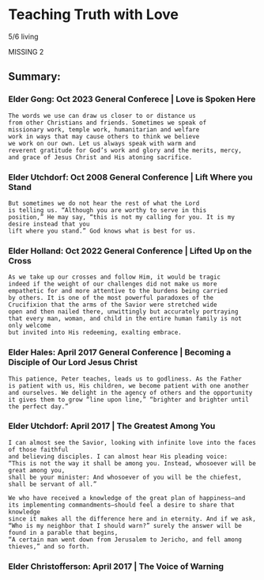 # Teaching Truth with Love

5/6 living

MISSING 2
## Summary: 

### Elder Gong: Oct 2023 General Conferece | Love is Spoken Here
```
The words we use can draw us closer to or distance us
from other Christians and friends. Sometimes we speak of
missionary work, temple work, humanitarian and welfare 
work in ways that may cause others to think we believe 
we work on our own. Let us always speak with warm and 
reverent gratitude for God’s work and glory and the merits, mercy, 
and grace of Jesus Christ and His atoning sacrifice.
```


### Elder Utchdorf: Oct 2008 General Conference | Lift Where you Stand
```
But sometimes we do not hear the rest of what the Lord
is telling us. “Although you are worthy to serve in this
position,” He may say, “this is not my calling for you. It is my desire instead that you
lift where you stand.” God knows what is best for us.
```


### Elder Holland: Oct 2022 General Conference | Lifted Up on the Cross
```
As we take up our crosses and follow Him, it would be tragic 
indeed if the weight of our challenges did not make us more
empathetic for and more attentive to the burdens being carried 
by others. It is one of the most powerful paradoxes of the
Crucifixion that the arms of the Savior were stretched wide 
open and then nailed there, unwittingly but accurately portraying 
that every man, woman, and child in the entire human family is not only welcome
but invited into His redeeming, exalting embrace.
```


### Elder Hales: April 2017 General Conference | Becoming a Disciple of Our Lord Jesus Christ
```
This patience, Peter teaches, leads us to godliness. As the Father 
is patient with us, His children, we become patient with one another 
and ourselves. We delight in the agency of others and the opportunity
it gives them to grow “line upon line,” “brighter and brighter until the perfect day.”
```

### Elder Utchdorf: April 2017 | The Greatest Among You
```
I can almost see the Savior, looking with infinite love into the faces of those faithful
and believing disciples. I can almost hear His pleading voice:
“This is not the way it shall be among you. Instead, whosoever will be great among you, 
shall be your minister: And whosoever of you will be the chiefest, shall be servant of all.”
```

```
We who have received a knowledge of the great plan of happiness—and 
its implementing commandments—should feel a desire to share that knowledge
since it makes all the difference here and in eternity. And if we ask, 
“Who is my neighbor that I should warn?” surely the answer will be found in a parable that begins,
“A certain man went down from Jerusalem to Jericho, and fell among thieves,” and so forth.
```
### Elder Christofferson: April 2017 | The Voice of Warning

###
```

```

###
```

```

